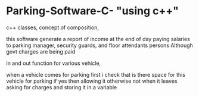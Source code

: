 # Parking-Software-C- "using c++"
c++ classes,
concept of composition,


this software generate a report of income at the end of day 
paying salaries to parking manager, security guards, and floor attendants persons
Although govt charges are being paid

in and out function for various vehicle,

when a vehicle comes for parking 
first i check that is there space for this vehicle for parking
if yes then allowing it otherwise not
when it leaves asking for charges and storing it in a variable 
